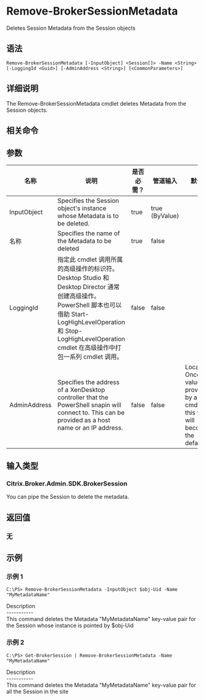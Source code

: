 # Remove-BrokerSessionMetadata

Deletes Session Metadata from the Session objects

## 语法

    Remove-BrokerSessionMetadata [-InputObject] <Session[]> -Name <String> [-LoggingId <Guid>] [-AdminAddress <String>] [<CommonParameters>]
    

## 详细说明

The Remove-BrokerSessionMetadata cmdlet deletes Metadata from the Session objects.

## 相关命令

## 参数

| 名称           | 说明                                                                                                                                                                              | 是否必需？ | 管道输入           | 默认值                                                                                    |
| ------------ | ------------------------------------------------------------------------------------------------------------------------------------------------------------------------------- | ----- | -------------- | -------------------------------------------------------------------------------------- |
| InputObject  | Specifies the Session object's instance whose Metadata is to be deleted.                                                                                                        | true  | true (ByValue) |                                                                                        |
| 名称           | Specifies the name of the Metadata to be deleted                                                                                                                                | true  | false          |                                                                                        |
| LoggingId    | 指定此 cmdlet 调用所属的高级操作的标识符。 Desktop Studio 和 Desktop Director 通常创建高级操作。 PowerShell 脚本也可以借助 Start-LogHighLevelOperation 和 Stop-LogHighLevelOperation cmdlet 在高级操作中打包一系列 cmdlet 调用。 | false | false          |                                                                                        |
| AdminAddress | Specifies the address of a XenDesktop controller that the PowerShell snapin will connect to. This can be provided as a host name or an IP address.                              | false | false          | Localhost. Once a value is provided by any cmdlet, this value will become the default. |

## 输入类型

### Citrix.Broker.Admin.SDK.BrokerSession

You can pipe the Session to delete the metadata.

## 返回值

### 无

## 示例

### 示例 1

    C:\PS> Remove-BrokerSessionMetadata -InputObject $obj-Uid -Name "MyMetadataName"
    

Description  
\---\---\-----  
This command deletes the Metadata "MyMetadataName" key-value pair for the Session whose instance is pointed by $obj-Uid

### 示例 2

    C:\PS> Get-BrokerSession | Remove-BrokerSessionMetadata -Name "MyMetadataName"
    

Description  
\---\---\-----  
This command deletes the Metadata "MyMetadataName" key-value pair for all the Session in the site